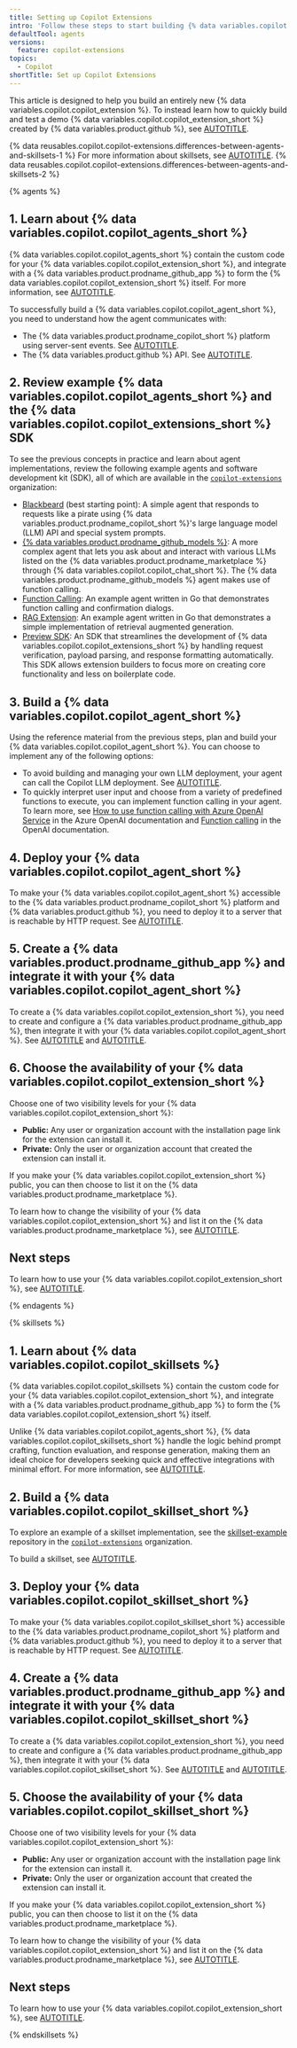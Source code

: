 ```yaml
---
title: Setting up Copilot Extensions
intro: 'Follow these steps to start building {% data variables.copilot.copilot_extensions_short %}.'
defaultTool: agents
versions:
  feature: copilot-extensions
topics:
  - Copilot
shortTitle: Set up Copilot Extensions
---
```


This article is designed to help you build an entirely new {% data variables.copilot.copilot_extension %}. To instead learn how to quickly build and test a demo {% data variables.copilot.copilot_extension_short %} created by {% data variables.product.github %}, see [AUTOTITLE](/copilot/building-copilot-extensions/quickstart-for-github-copilot-extensions).

{% data reusables.copilot.copilot-extensions.differences-between-agents-and-skillsets-1 %}
For more information about skillsets, see [AUTOTITLE](/copilot/building-copilot-extensions/building-a-copilot-skillset-for-your-copilot-extension/about-copilot-skillsets).
{% data reusables.copilot.copilot-extensions.differences-between-agents-and-skillsets-2 %}

{% agents %}

## 1. Learn about {% data variables.copilot.copilot_agents_short %}

{% data variables.copilot.copilot_agents_short %} contain the custom code for your {% data variables.copilot.copilot_extension_short %}, and integrate with a {% data variables.product.prodname_github_app %} to form the {% data variables.copilot.copilot_extension_short %} itself. For more information, see [AUTOTITLE](/copilot/building-copilot-extensions/building-a-copilot-agent-for-your-copilot-extension/about-copilot-agents).

To successfully build a {% data variables.copilot.copilot_agent_short %}, you need to understand how the agent communicates with:

* The {% data variables.product.prodname_copilot_short %} platform using server-sent events. See [AUTOTITLE](/copilot/building-copilot-extensions/building-a-copilot-agent-for-your-copilot-extension/configuring-your-copilot-agent-to-communicate-with-the-copilot-platform).
* The {% data variables.product.github %} API. See [AUTOTITLE](/copilot/building-copilot-extensions/building-a-copilot-agent-for-your-copilot-extension/configuring-your-copilot-agent-to-communicate-with-github).

## 2. Review example {% data variables.copilot.copilot_agents_short %} and the {% data variables.copilot.copilot_extensions_short %} SDK

To see the previous concepts in practice and learn about agent implementations, review the following example agents and software development kit (SDK), all of which are available in the [`copilot-extensions`](https://github.com/copilot-extensions) organization:

* [Blackbeard](https://github.com/copilot-extensions/blackbeard-extension) (best starting point): A simple agent that responds to requests like a pirate using {% data variables.product.prodname_copilot_short %}'s large language model (LLM) API and special system prompts.
* [{% data variables.product.prodname_github_models %}](https://github.com/copilot-extensions/github-models-extension): A more complex agent that lets you ask about and interact with various LLMs listed on the {% data variables.product.prodname_marketplace %} through {% data variables.copilot.copilot_chat_short %}. The {% data variables.product.prodname_github_models %} agent makes use of function calling.
* [Function Calling](https://github.com/copilot-extensions/function-calling-extension): An example agent written in Go that demonstrates function calling and confirmation dialogs.
* [RAG Extension](https://github.com/copilot-extensions/rag-extension): An example agent written in Go that demonstrates a simple implementation of retrieval augmented generation.
* [Preview SDK](https://github.com/copilot-extensions/preview-sdk.js/tree/main): An SDK that streamlines the development of {% data variables.copilot.copilot_extensions_short %} by handling request verification, payload parsing, and response formatting automatically. This SDK allows extension builders to focus more on creating core functionality and less on boilerplate code.

## 3. Build a {% data variables.copilot.copilot_agent_short %}

Using the reference material from the previous steps, plan and build your {% data variables.copilot.copilot_agent_short %}. You can choose to implement any of the following options:

* To avoid building and managing your own LLM deployment, your agent can call the Copilot LLM deployment. See [AUTOTITLE](/copilot/building-copilot-extensions/building-a-copilot-agent-for-your-copilot-extension/using-copilots-llm-for-your-agent).
* To quickly interpret user input and choose from a variety of predefined functions to execute, you can implement function calling in your agent. To learn more, see [How to use function calling with Azure OpenAI Service](https://learn.microsoft.com/en-us/azure/ai-services/openai/how-to/function-calling) in the Azure OpenAI documentation and [Function calling](https://platform.openai.com/docs/guides/function-calling) in the OpenAI documentation.

## 4. Deploy your {% data variables.copilot.copilot_agent_short %}

To make your {% data variables.copilot.copilot_agent_short %} accessible to the {% data variables.product.prodname_copilot_short %} platform and {% data variables.product.github %}, you need to deploy it to a server that is reachable by HTTP request. See [AUTOTITLE](/copilot/building-copilot-extensions/creating-a-copilot-extension/configuring-your-server-to-deploy-your-copilot-agent).

## 5. Create a {% data variables.product.prodname_github_app %} and integrate it with your {% data variables.copilot.copilot_agent_short %}

To create a {% data variables.copilot.copilot_extension_short %}, you need to create and configure a {% data variables.product.prodname_github_app %}, then integrate it with your {% data variables.copilot.copilot_agent_short %}. See [AUTOTITLE](/copilot/building-copilot-extensions/creating-a-copilot-extension/creating-a-github-app-for-your-copilot-extension) and [AUTOTITLE](/copilot/building-copilot-extensions/creating-a-copilot-extension/configuring-your-github-app-for-your-copilot-agent).

## 6. Choose the availability of your {% data variables.copilot.copilot_extension_short %}

Choose one of two visibility levels for your {% data variables.copilot.copilot_extension_short %}:
* **Public:** Any user or organization account with the installation page link for the extension can install it.
* **Private:** Only the user or organization account that created the extension can install it.

If you make your {% data variables.copilot.copilot_extension_short %} public, you can then choose to list it on the {% data variables.product.prodname_marketplace %}.

To learn how to change the visibility of your {% data variables.copilot.copilot_extension_short %} and list it on the {% data variables.product.prodname_marketplace %}, see [AUTOTITLE](/copilot/building-copilot-extensions/managing-the-availability-of-your-copilot-extension).

## Next steps

To learn how to use your {% data variables.copilot.copilot_extension_short %}, see [AUTOTITLE](/copilot/using-github-copilot/using-extensions-to-integrate-external-tools-with-copilot-chat).

{% endagents %}

{% skillsets %}

## 1. Learn about {% data variables.copilot.copilot_skillsets %}

{% data variables.copilot.copilot_skillsets %} contain the custom code for your {% data variables.copilot.copilot_extension_short %}, and integrate with a {% data variables.product.prodname_github_app %} to form the {% data variables.copilot.copilot_extension_short %} itself.

Unlike {% data variables.copilot.copilot_agents_short %}, {% data variables.copilot.copilot_skillsets_short %} handle the logic behind prompt crafting, function evaluation, and response generation, making them an ideal choice for developers seeking quick and effective integrations with minimal effort. For more information, see [AUTOTITLE](/copilot/building-copilot-extensions/building-a-copilot-skillset-for-your-copilot-extension/about-copilot-skillsets).

## 2. Build a {% data variables.copilot.copilot_skillset_short %}

To explore an example of a skillset implementation, see the [skillset-example](https://github.com/copilot-extensions/skillset-example) repository in the [`copilot-extensions`](https://github.com/copilot-extensions) organization.

To build a skillset, see [AUTOTITLE](/copilot/building-copilot-extensions/building-a-copilot-skillset-for-your-copilot-extension/building-copilot-skillsets).

## 3. Deploy your {% data variables.copilot.copilot_skillset_short %}

To make your {% data variables.copilot.copilot_skillset_short %} accessible to the {% data variables.product.prodname_copilot_short %} platform and {% data variables.product.github %}, you need to deploy it to a server that is reachable by HTTP request. See [AUTOTITLE](/copilot/building-copilot-extensions/creating-a-copilot-extension/configuring-your-server-to-deploy-your-copilot-agent).

## 4. Create a {% data variables.product.prodname_github_app %} and integrate it with your {% data variables.copilot.copilot_skillset_short %}

To create a {% data variables.copilot.copilot_extension_short %}, you need to create and configure a {% data variables.product.prodname_github_app %}, then integrate it with your {% data variables.copilot.copilot_skillset_short %}. See [AUTOTITLE](/copilot/building-copilot-extensions/creating-a-copilot-extension/creating-a-github-app-for-your-copilot-extension) and [AUTOTITLE](/copilot/building-copilot-extensions/creating-a-copilot-extension/configuring-your-github-app-for-your-copilot-agent).

## 5. Choose the availability of your {% data variables.copilot.copilot_skillset_short %}

Choose one of two visibility levels for your {% data variables.copilot.copilot_extension_short %}:
* **Public:** Any user or organization account with the installation page link for the extension can install it.
* **Private:** Only the user or organization account that created the extension can install it.

If you make your {% data variables.copilot.copilot_extension_short %} public, you can then choose to list it on the {% data variables.product.prodname_marketplace %}.

To learn how to change the visibility of your {% data variables.copilot.copilot_extension_short %} and list it on the {% data variables.product.prodname_marketplace %}, see [AUTOTITLE](/copilot/building-copilot-extensions/managing-the-availability-of-your-copilot-extension).

## Next steps

To learn how to use your {% data variables.copilot.copilot_extension_short %}, see [AUTOTITLE](/copilot/using-github-copilot/using-extensions-to-integrate-external-tools-with-copilot-chat).

{% endskillsets %}
